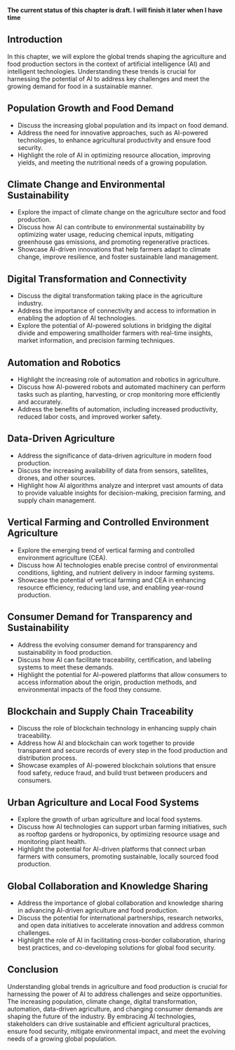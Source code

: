 **The current status of this chapter is draft. I will finish it later when I have time**

Introduction
------------

In this chapter, we will explore the global trends shaping the agriculture and food production sectors in the context of artificial intelligence (AI) and intelligent technologies. Understanding these trends is crucial for harnessing the potential of AI to address key challenges and meet the growing demand for food in a sustainable manner.

Population Growth and Food Demand
---------------------------------

* Discuss the increasing global population and its impact on food demand.
* Address the need for innovative approaches, such as AI-powered technologies, to enhance agricultural productivity and ensure food security.
* Highlight the role of AI in optimizing resource allocation, improving yields, and meeting the nutritional needs of a growing population.

Climate Change and Environmental Sustainability
-----------------------------------------------

* Explore the impact of climate change on the agriculture sector and food production.
* Discuss how AI can contribute to environmental sustainability by optimizing water usage, reducing chemical inputs, mitigating greenhouse gas emissions, and promoting regenerative practices.
* Showcase AI-driven innovations that help farmers adapt to climate change, improve resilience, and foster sustainable land management.

Digital Transformation and Connectivity
---------------------------------------

* Discuss the digital transformation taking place in the agriculture industry.
* Address the importance of connectivity and access to information in enabling the adoption of AI technologies.
* Explore the potential of AI-powered solutions in bridging the digital divide and empowering smallholder farmers with real-time insights, market information, and precision farming techniques.

Automation and Robotics
-----------------------

* Highlight the increasing role of automation and robotics in agriculture.
* Discuss how AI-powered robots and automated machinery can perform tasks such as planting, harvesting, or crop monitoring more efficiently and accurately.
* Address the benefits of automation, including increased productivity, reduced labor costs, and improved worker safety.

Data-Driven Agriculture
-----------------------

* Address the significance of data-driven agriculture in modern food production.
* Discuss the increasing availability of data from sensors, satellites, drones, and other sources.
* Highlight how AI algorithms analyze and interpret vast amounts of data to provide valuable insights for decision-making, precision farming, and supply chain management.

Vertical Farming and Controlled Environment Agriculture
-------------------------------------------------------

* Explore the emerging trend of vertical farming and controlled environment agriculture (CEA).
* Discuss how AI technologies enable precise control of environmental conditions, lighting, and nutrient delivery in indoor farming systems.
* Showcase the potential of vertical farming and CEA in enhancing resource efficiency, reducing land use, and enabling year-round production.

Consumer Demand for Transparency and Sustainability
---------------------------------------------------

* Address the evolving consumer demand for transparency and sustainability in food production.
* Discuss how AI can facilitate traceability, certification, and labeling systems to meet these demands.
* Highlight the potential for AI-powered platforms that allow consumers to access information about the origin, production methods, and environmental impacts of the food they consume.

Blockchain and Supply Chain Traceability
----------------------------------------

* Discuss the role of blockchain technology in enhancing supply chain traceability.
* Address how AI and blockchain can work together to provide transparent and secure records of every step in the food production and distribution process.
* Showcase examples of AI-powered blockchain solutions that ensure food safety, reduce fraud, and build trust between producers and consumers.

Urban Agriculture and Local Food Systems
----------------------------------------

* Explore the growth of urban agriculture and local food systems.
* Discuss how AI technologies can support urban farming initiatives, such as rooftop gardens or hydroponics, by optimizing resource usage and monitoring plant health.
* Highlight the potential for AI-driven platforms that connect urban farmers with consumers, promoting sustainable, locally sourced food production.

Global Collaboration and Knowledge Sharing
------------------------------------------

* Address the importance of global collaboration and knowledge sharing in advancing AI-driven agriculture and food production.
* Discuss the potential for international partnerships, research networks, and open data initiatives to accelerate innovation and address common challenges.
* Highlight the role of AI in facilitating cross-border collaboration, sharing best practices, and co-developing solutions for global food security.

Conclusion
----------

Understanding global trends in agriculture and food production is crucial for harnessing the power of AI to address challenges and seize opportunities. The increasing population, climate change, digital transformation, automation, data-driven agriculture, and changing consumer demands are shaping the future of the industry. By embracing AI technologies, stakeholders can drive sustainable and efficient agricultural practices, ensure food security, mitigate environmental impact, and meet the evolving needs of a growing global population.
